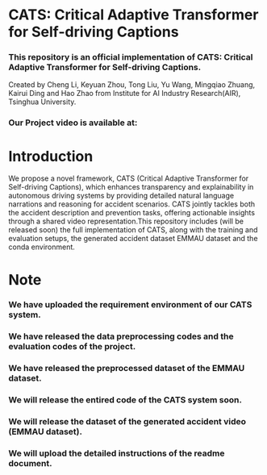 # CATS: Critical Adaptive Transformer for Self-driving Captions
### This repository is an official implementation of CATS: Critical Adaptive Transformer for Self-driving Captions.
Created by Cheng Li, Keyuan Zhou, Tong Liu, Yu Wang, Mingqiao Zhuang, Kairui Ding and Hao Zhao from Institute for AI Industry Research(AIR), Tsinghua University.
### Our Project video is available at:

# Introduction
We propose a novel framework, CATS (Critical Adaptive Transformer for Self-driving Captions), which enhances transparency and explainability in autonomous driving systems by providing detailed natural language narrations and reasoning for accident scenarios. CATS jointly tackles both the accident description and prevention tasks, offering actionable insights through a shared video representation.This repository includes (will be released soon) the full implementation of CATS, along with the training and evaluation setups, the generated accident dataset EMMAU dataset and the conda environment.

# Note
### We have uploaded the requirement environment of our CATS system.
### We have released the data preprocessing codes and the evaluation codes of the project.
### We have released the preprocessed dataset of the EMMAU dataset.
### We will release the entired code of the CATS system soon.
### We will release the dataset of the generated accident video (EMMAU dataset).
### We will upload the detailed instructions of the readme document.
